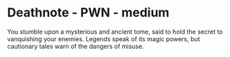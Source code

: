 # Deathnote - PWN - medium

You stumble upon a mysterious and ancient tome, said to hold the secret to vanquishing your enemies. Legends speak of its magic powers, but cautionary tales warn of the dangers of misuse.

